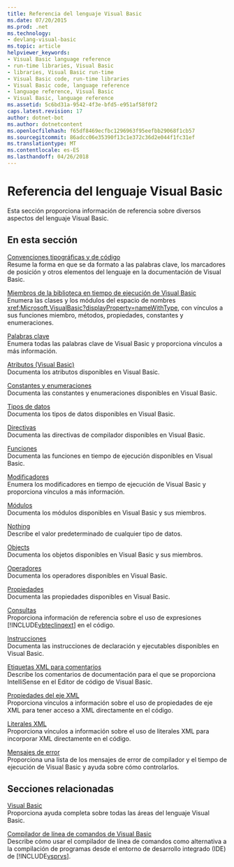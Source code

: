 ```yaml
---
title: Referencia del lenguaje Visual Basic
ms.date: 07/20/2015
ms.prod: .net
ms.technology:
- devlang-visual-basic
ms.topic: article
helpviewer_keywords:
- Visual Basic language reference
- run-time libraries, Visual Basic
- libraries, Visual Basic run-time
- Visual Basic code, run-time libraries
- Visual Basic code, language reference
- language reference, Visual Basic
- Visual Basic, language reference
ms.assetid: 5c6bd31a-9542-4f3e-bfd5-e951af58f0f2
caps.latest.revision: 17
author: dotnet-bot
ms.author: dotnetcontent
ms.openlocfilehash: f65df8469ecfbc1296963f95eefbb29068f1cb57
ms.sourcegitcommit: 86adcc06e35390f13c1e372c36d2e044f1fc31ef
ms.translationtype: MT
ms.contentlocale: es-ES
ms.lasthandoff: 04/26/2018
---
```

# <a name="visual-basic-language-reference"></a>Referencia del lenguaje Visual Basic
Esta sección proporciona información de referencia sobre diversos aspectos del lenguaje Visual Basic.  
  
## <a name="in-this-section"></a>En esta sección  
 [Convenciones tipográficas y de código](../../visual-basic/language-reference/typographic-and-code-conventions.md)  
 Resume la forma en que se da formato a las palabras clave, los marcadores de posición y otros elementos del lenguaje en la documentación de Visual Basic.  
  
 [Miembros de la biblioteca en tiempo de ejecución de Visual Basic](../../visual-basic/language-reference/runtime-library-members.md)  
 Enumera las clases y los módulos del espacio de nombres <xref:Microsoft.VisualBasic?displayProperty=nameWithType>, con vínculos a sus funciones miembro, métodos, propiedades, constantes y enumeraciones.  
  
 [Palabras clave](../../visual-basic/language-reference/keywords/index.md)  
 Enumera todas las palabras clave de Visual Basic y proporciona vínculos a más información.  
  
 [Atributos (Visual Basic)](../../visual-basic/language-reference/attributes.md)  
 Documenta los atributos disponibles en Visual Basic.  
  
 [Constantes y enumeraciones](../../visual-basic/language-reference/constants-and-enumerations.md)  
 Documenta las constantes y enumeraciones disponibles en Visual Basic.  
  
 [Tipos de datos](../../visual-basic/language-reference/data-types/data-type-summary.md)  
 Documenta los tipos de datos disponibles en Visual Basic.  
  
 [Directivas](../../visual-basic/language-reference/directives/directives.md)  
 Documenta las directivas de compilador disponibles en Visual Basic.  
  
 [Funciones](../../visual-basic/language-reference/functions/index.md)  
 Documenta las funciones en tiempo de ejecución disponibles en Visual Basic.  
  
 [Modificadores](../../visual-basic/language-reference/modifiers/index.md)  
 Enumera los modificadores en tiempo de ejecución de Visual Basic y proporciona vínculos a más información.  
  
 [Módulos](../../visual-basic/language-reference/modules.md)  
 Documenta los módulos disponibles en Visual Basic y sus miembros.  
  
 [Nothing](../../visual-basic/language-reference/nothing.md)  
 Describe el valor predeterminado de cualquier tipo de datos.  
  
 [Objects](../../visual-basic/language-reference/objects/index.md)  
 Documenta los objetos disponibles en Visual Basic y sus miembros.  
  
 [Operadores](../../visual-basic/language-reference/operators/index.md)  
 Documenta los operadores disponibles en Visual Basic.  
  
 [Propiedades](../../visual-basic/language-reference/properties.md)  
 Documenta las propiedades disponibles en Visual Basic.  
  
 [Consultas](../../visual-basic/language-reference/queries/queries.md)  
 Proporciona información de referencia sobre el uso de expresiones [!INCLUDE[vbteclinqext](~/includes/vbteclinqext-md.md)] en el código.  
  
 [Instrucciones](../../visual-basic/language-reference/statements/index.md)  
 Documenta las instrucciones de declaración y ejecutables disponibles en Visual Basic.  
  
 [Etiquetas XML para comentarios](../../visual-basic/language-reference/xmldoc/recommended-xml-tags-for-documentation-comments.md)  
 Describe los comentarios de documentación para el que se proporciona IntelliSense en el Editor de código de Visual Basic.  
  
 [Propiedades del eje XML](../../visual-basic/language-reference/xml-axis/xml-axis-properties.md)  
 Proporciona vínculos a información sobre el uso de propiedades de eje XML para tener acceso a XML directamente en el código.  
  
 [Literales XML](../../visual-basic/language-reference/xml-literals/index.md)  
 Proporciona vínculos a información sobre el uso de literales XML para incorporar XML directamente en el código.  
  
 [Mensajes de error](../../visual-basic/language-reference/error-messages/index.md)  
 Proporciona una lista de los mensajes de error de compilador y el tiempo de ejecución de Visual Basic y ayuda sobre cómo controlarlos.  
  
## <a name="related-sections"></a>Secciones relacionadas  
 [Visual Basic](../../visual-basic/index.md)  
 Proporciona ayuda completa sobre todas las áreas del lenguaje Visual Basic.  
  
 [Compilador de línea de comandos de Visual Basic](../../visual-basic/reference/command-line-compiler/index.md)  
 Describe cómo usar el compilador de línea de comandos como alternativa a la compilación de programas desde el entorno de desarrollo integrado (IDE) de [!INCLUDE[vsprvs](~/includes/vsprvs-md.md)].
